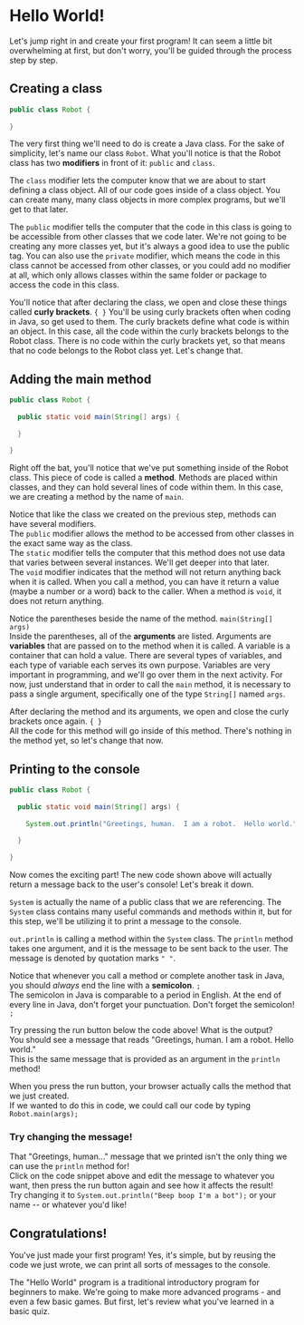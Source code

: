 # Hello World!

Let's jump right in and create your first program!
It can seem a little bit overwhelming at first, but don't worry, you'll be guided through the process step by step.

## Creating a class

```java
public class Robot {
  
}
```

The very first thing we'll need to do is create a Java class.  For the sake of simplicity, let's name our class `Robot`.
What you'll notice is that the Robot class has two **modifiers** in front of it: `public` and `class`.

The `class` modifier lets the computer know that we are about to start defining a class object.
All of our code goes inside of a class object.  You can create many, many class objects in more complex programs, but we'll get to that later.

The `public` modifier tells the computer that the code in this class is going to be accessible from other classes that we code later.
We're not going to be creating any more classes yet, but it's always a good idea to use the public tag.
You can also use the `private` modifier, which means the code in this class cannot be accessed from other classes, or you could add no modifier at all, which only allows classes within the same folder or package to access the code in this class.

You'll notice that after declaring the class, we open and close these things called **curly brackets**.  `{ }`
You'll be using curly brackets often when coding in Java, so get used to them.
The curly brackets define what code is within an object.  In this case, all the code within the curly brackets belongs to the Robot class.
There is no code within the curly brackets yet, so that means that no code belongs to the Robot class yet.  Let's change that.

## Adding the main method

```java
public class Robot {
  
  public static void main(String[] args) {
    
  }
  
}
```

Right off the bat, you'll notice that we've put something inside of the Robot class.  This piece of code is called a **method**.
Methods are placed within classes, and they can hold several lines of code within them.
In this case, we are creating a method by the name of `main`.

Notice that like the class we created on the previous step, methods can have several modifiers.  
The `public` modifier allows the method to be accessed from other classes in the exact same way as the class.  
The `static` modifier tells the computer that this method does not use data that varies between several instances.  We'll get deeper into that later.  
The `void` modifier indicates that the method will not return anything back when it is called.  When you call a method, you can have it return a value (maybe a number or a word) back to the caller.  When a method is `void`, it does not return anything.

Notice the parentheses beside the name of the method.  `main(String[] args)`  
Inside the parentheses, all of the **arguments** are listed.  Arguments are **variables** that are passed on to the method when it is called.
A variable is a container that can hold a value.  There are several types of variables, and each type of variable each serves its own purpose.
Variables are very important in programming, and we'll go over them in the next activity.  For now, just understand that in order to call the `main` method, it is necessary to pass a single argument, specifically one of the type `String[]` named `args`.

After declaring the method and its arguments, we open and close the curly brackets once again. `{ }`  
All the code for this method will go inside of this method.  There's nothing in the method yet, so let's change that now.

## Printing to the console

```java runnable
public class Robot {
  
  public static void main(String[] args) {
    
    System.out.println("Greetings, human.  I am a robot.  Hello world.");
    
  }
  
}
```

Now comes the exciting part!  The new code shown above will actually return a message back to the user's console!  Let's break it down.

`System` is actually the name of a public class that we are referencing.  The `System` class contains many useful commands and methods within it, but for this step, we'll be utilizing it to print a message to the console.

`out.println` is calling a method within the `System` class.  The `println` method takes one argument, and it is the message to be sent back to the user.  The message is denoted by quotation marks `" "`.

Notice that whenever you call a method or complete another task in Java, you should *always* end the line with a **semicolon**.  `;`  
The semicolon in Java is comparable to a period in English.  At the end of every line in Java, don't forget your punctuation.  Don't forget the semicolon!  `;`

Try pressing the run button below the code above!  What is the output?  
You should see a message that reads "Greetings, human.  I am a robot.  Hello world."  
This is the same message that is provided as an argument in the `println` method!

When you press the run button, your browser actually calls the method that we just created.  
If we wanted to do this in code, we could call our code by typing `Robot.main(args);`

### **Try changing the message!**

That "Greetings, human..." message that we printed isn't the only thing we can use the `println` method for!  
Click on the code snippet above and edit the message to whatever you want, then press the run button again and see how it affects the result!  
Try changing it to `System.out.println("Beep boop I'm a bot");` or your name -- or whatever you'd like!

## Congratulations!

You've just made your first program!  Yes, it's simple, but by reusing the code we just wrote, we can print all sorts of messages to the console.

The "Hello World" program is a traditional introductory program for beginners to make.
We're going to make more advanced programs - and even a few basic games.  But first, let's review what you've learned in a basic quiz.
